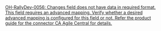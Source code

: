 [OH-RallyDev-0056: Changes field does not have data in required format. This field requires an advanced mapping. Verify whether a desired advanced mapping is configured for this field or not. Refer the product guide for the connector CA Agile Central for details.](../rally/oh-rally-0056.md)

